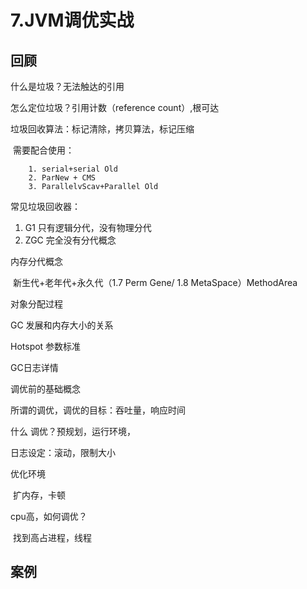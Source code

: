 # 7.JVM调优实战

## 回顾

什么是垃圾？无法触达的引用

怎么定位垃圾？引用计数（reference count）,根可达

垃圾回收算法：标记清除，拷贝算法，标记压缩

​	需要配合使用：

  		1. serial+serial Old
  		2. ParNew + CMS
  		3. ParallelvScav+Parallel Old



常见垃圾回收器：

1. G1 只有逻辑分代，没有物理分代
2. ZGC 完全没有分代概念

内存分代概念

​	新生代+老年代+永久代（1.7 Perm Gene/ 1.8 MetaSpace）MethodArea

对象分配过程

   

GC 发展和内存大小的关系

 

Hotspot 参数标准

GC日志详情



调优前的基础概念

所谓的调优，调优的目标：吞吐量，响应时间

什么 调优？预规划，运行环境，

日志设定：滚动，限制大小



优化环境

​	扩内存，卡顿

cpu高，如何调优？

​	找到高占进程，线程

## 案例

